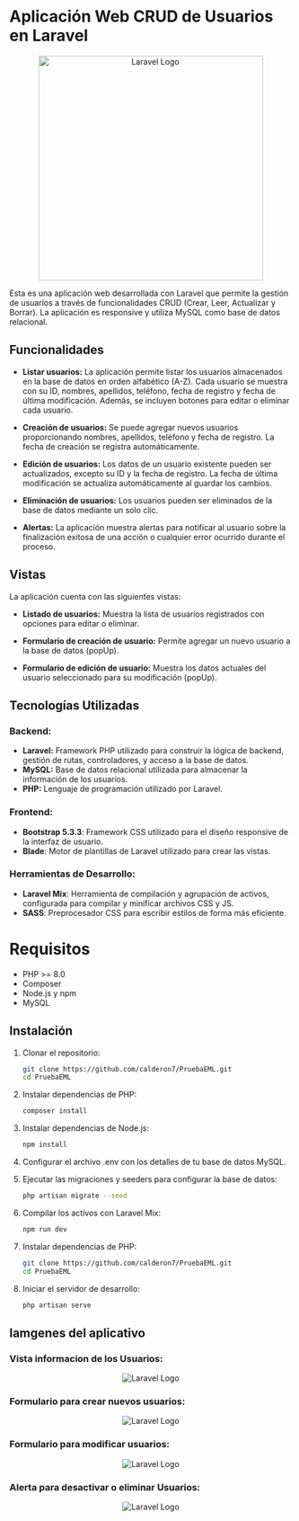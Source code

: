 <p align="center">
    <h1>Aplicación Web CRUD de Usuarios en Laravel</h1>
</p>
<p align="center"><a href="https://laravel.com" target="_blank"><img src="https://jonmircha.com/img/blog/crud.png" width="400" alt="Laravel Logo"></a></p>
Esta es una aplicación web desarrollada con Laravel que permite la gestión de usuarios a través de funcionalidades CRUD (Crear, Leer, Actualizar y Borrar). La aplicación es responsive y utiliza MySQL como base de datos relacional.

## Funcionalidades

- **Listar usuarios:** La aplicación permite listar los usuarios almacenados en la base de datos en orden alfabético (A-Z). Cada usuario se muestra con su ID, nombres, apellidos, teléfono, fecha de registro y fecha de última modificación. Además, se incluyen botones para editar o eliminar cada usuario.

- **Creación de usuarios:** Se puede agregar nuevos usuarios proporcionando nombres, apellidos, teléfono y fecha de registro. La fecha de creación se registra automáticamente.

- **Edición de usuarios:** Los datos de un usuario existente pueden ser actualizados, excepto su ID y la fecha de registro. La fecha de última modificación se actualiza automáticamente al guardar los cambios.

- **Eliminación de usuarios:** Los usuarios pueden ser eliminados de la base de datos mediante un solo clic.

- **Alertas:** La aplicación muestra alertas para notificar al usuario sobre la finalización exitosa de una acción o cualquier error ocurrido durante el proceso.

## Vistas
La aplicación cuenta con las siguientes vistas:

- **Listado de usuarios:** Muestra la lista de usuarios registrados con opciones para editar o eliminar.

- **Formulario de creación de usuario:** Permite agregar un nuevo usuario a la base de datos (popUp).

- **Formulario de edición de usuario:** Muestra los datos actuales del usuario seleccionado para su modificación (popUp).

## Tecnologías Utilizadas
### Backend:
- **Laravel:** Framework PHP utilizado para construir la lógica de backend, gestión de rutas, controladores, y acceso a la base de datos.
- **MySQL:** Base de datos relacional utilizada para almacenar la información de los usuarios.
- **PHP:** Lenguaje de programación utilizado por Laravel.
### Frontend:
- **Bootstrap 5.3.3**: Framework CSS utilizado para el diseño responsive de la interfaz de usuario.
- **Blade**: Motor de plantillas de Laravel utilizado para crear las vistas.
### Herramientas de Desarrollo:
- **Laravel Mix**: Herramienta de compilación y agrupación de activos, configurada para compilar y minificar archivos CSS y JS.
- **SASS**: Preprocesador CSS para escribir estilos de forma más eficiente.
# Requisitos
- PHP >= 8.0
- Composer
- Node.js y npm
- MySQL

## Instalación
  
1. Clonar el repositorio:
   ```bash
   git clone https://github.com/calderon7/PruebaEML.git
   cd PruebaEML

2. Instalar dependencias de PHP:
    ```bash
   composer install
3. Instalar dependencias de Node.js:
    ```bash
   npm install
4. Configurar el archivo .env con los detalles de tu base de datos MySQL.

5. Ejecutar las migraciones y seeders para configurar la base de datos:
    ```bash
   php artisan migrate --seed
6. Compilar los activos con Laravel Mix:
    ```bash
   npm run dev
7. Instalar dependencias de PHP:
    ```bash
   git clone https://github.com/calderon7/PruebaEML.git
   cd PruebaEML
8. Iniciar el servidor de desarrollo:
    ```bash
   php artisan serve

## Iamgenes del aplicativo
### Vista informacion de los Usuarios:
<p align="center"> 
<img src="/img_project/view_table_crud.png" alt="Laravel Logo">
</p>

### Formulario para crear nuevos usuarios:
<p align="center"> 
<img src="/img_project/add_table_crud.png" alt="Laravel Logo">
</p>

### Formulario para modificar usuarios:
<p align="center"> 
<img src="/img_project/edit_table_crud.png" alt="Laravel Logo">
</p>

### Alerta para desactivar o eliminar Usuarios:
<p align="center"> 
<img src="/img_project/Delete_desactive_data.png" alt="Laravel Logo">
</p>
